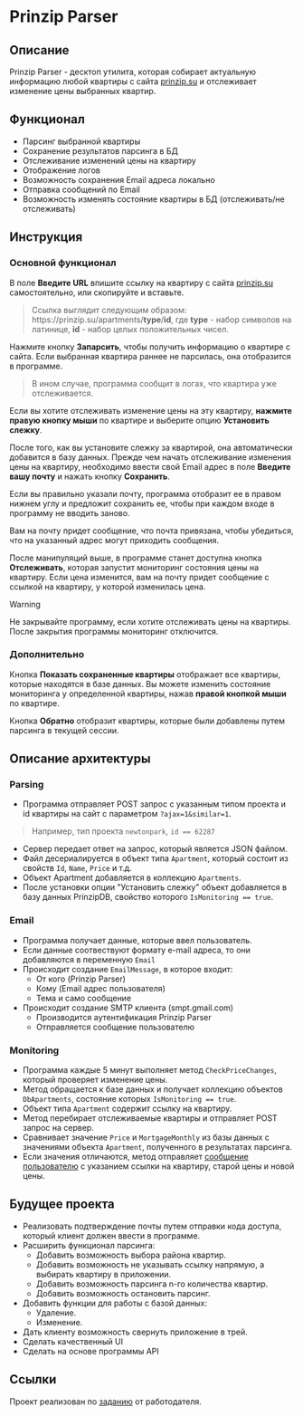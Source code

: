 # Prinzip Parser
## Описание
Prinzip Parser - десктоп утилита, которая собирает актуальную информацию любой квартиры с сайта [prinzip.su](https://prinzip.su)
и отслеживает изменение цены выбранных квартир.

## Функционал
* Парсинг выбранной квартиры
* Сохранение результатов парсинга в БД
* Отслеживание изменений цены на квартиру
* Отображение логов
* Возможность сохранения Email адреса локально
* Отправка сообщений по Email
* Возможность изменять состояние квартиры в БД (отслеживать/не отслеживать)

## Инструкция
### Основной функционал
В поле **Введите URL** впишите ссылку на квартиру с сайта [prinzip.su](https://prinzip.su) самостоятельно,
или скопируйте и вставьте.
> Ссылка выглядит следующим образом:
> https:&#8204;//prinzip.su/apartments/**type**/**id**,
>  где **type** - набор символов на латинице, **id** - набор целых положительных чисел.

Нажмите кнопку **Запарсить**, чтобы получить информацию о квартире с сайта.
Если выбранная квартира раннее не парсилась, она отобразится в программе.
> В ином случае, программа сообщит в логах, что квартира уже отслеживается.

Если вы хотите отслеживать изменение цены на эту квартиру, **нажмите правую кнопку мыши** по квартире
и выберите опцию **Установить слежку**.

После того, как вы установите слежку за квартирой, она автоматически добавится в базу данных.
Прежде чем начать отслеживание изменения цены на квартиру, необходимо ввести свой Email адрес в поле **Введите вашу почту** и нажать кнопку **Сохранить**.

Если вы правильно указали почту, программа отобразит ее в правом нижнем углу и предложит сохранить ее, чтобы при каждом входе в программу не вводить заново.

Вам на почту придет сообщение, что почта привязана, чтобы убедиться, что на указанный адрес могут приходить сообщения.

После манипуляций выше, в программе станет доступна кнопка **Отслеживать**, которая запустит мониторинг состояния цены на квартиру. 
Если цена изменится, вам на почту придет сообщение с ссылкой на квартиру, у которой изменилась цена.
> [!WARNING]
>  Не закрывайте программу, если хотите отслеживать цены на квартиры. После закрытия программы мониторинг отключится.

### Дополнительно
Кнопка **Показать сохраненные квартиры** отображает все квартиры, которые находятся в базе данных.
Вы можете изменить состояние мониторинга у определенной квартиры, нажав **правой кнопкой мыши** по квартире.

Кнопка **Обратно** отобразит квартиры, которые были добавлены путем парсинга в текущей сессии.

## Описание архитектуры
### Parsing
* Программа отправляет POST запрос с указанным типом проекта и id квартиры на сайт с параметром `?ajax=1&similar=1`.
> Например, тип проекта `newtonpark`, `id == 62287`
* Сервер передает ответ на запрос, который является JSON файлом.
* Файл десериалируется в объект типа `Apartment`, который состоит из свойств `Id`, `Name`, `Price` и т.д.
* Объект Apartment добавляется в коллекцию `Apartments`.
* После установки опции "Установить слежку" объект добавляется в базу данных PrinzipDB, свойство которого `IsMonitoring == true`.
### Email
* Программа получает данные, которые ввел пользователь.
* Если данные соотвествуют формату e-mail адреса, то они добавляются в переменную `Email`
* Происходит создание `EmailMessage`, в которое входит:
  * От кого (Prinzip Parser)
  * Кому (Email адрес пользователя)
  * Тема и само сообщение
* Происходит создание SMTP клиента (smpt.gmail.com)
  * Производится аутентификация Prinzip Parser
  * Отправляется сообщение пользователю
### Monitoring
* Программа каждые 5 минут выполняет метод `CheckPriceChanges`, который проверяет изменение цены.
* Метод обращается к базе данных и получает коллекцию объектов `DbApartments`, состояние которых `IsMonitoring == true`.
* Объект типа `Apartment` содержит ссылку на квартиру.
* Метод перебирает отслеживаемые квартиры и отправляет POST запрос на сервер.
* Сравнивает значение `Price` и `MortgageMonthly` из базы данных с значениями объекта `Apartment`, полученного в результатах парсинга.
* Если значения отличаются, метод отправляет [сообщение пользователю](readme.md##Email) с указанием ссылки на квартиру, старой цены и новой цены.

## Будущее проекта
* Реализовать подтверждение почты путем отправки кода доступа, который клиент должен ввести в программе.
* Расширить функционал парсинга:
  * Добавить возможность выбора района квартир.
  * Добавить возможность не указывать ссылку напрямую, а выбирать квартиру в приложении.
  * Добавить возможность парсинга n-го количества квартир.
  * Добавить возможность остановить парсинг.
* Добавить функции для работы с базой данных:
  * Удаление.
  * Изменение.
* Дать клиенту возможность свернуть приложение в трей.
* Сделать качественный UI
* Сделать на основе программы API

## Ссылки
Проект реализован по [заданию](https://disk.yandex.ru/d/TMRMcmMdnXfvsw) от работодателя.


